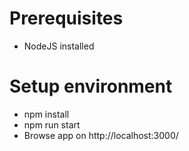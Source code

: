 # Prerequisites

- NodeJS installed

# Setup environment

- npm install
- npm run start
- Browse app on http://localhost:3000/
